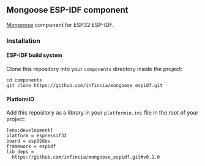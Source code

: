 ## Mongoose ESP-IDF component

[Mongoose](https://github.com/cesanta/mongoose) component for ESP32 ESP-IDF.

### Installation

#### ESP-IDF build system

Clone this repository into your `components` directory inside the project:

    cd components
    git clone https://github.com/infincia/mongoose_espidf.git


#### PlatformIO

Add this repository as a library in your `platformio.ini` file in the root of 
your project:

    [env:development]
    platform = espressif32
    board = esp32dev
    framework = espidf
    lib_deps =
      https://github.com/infincia/mongoose_espidf.git#v0.1.0
